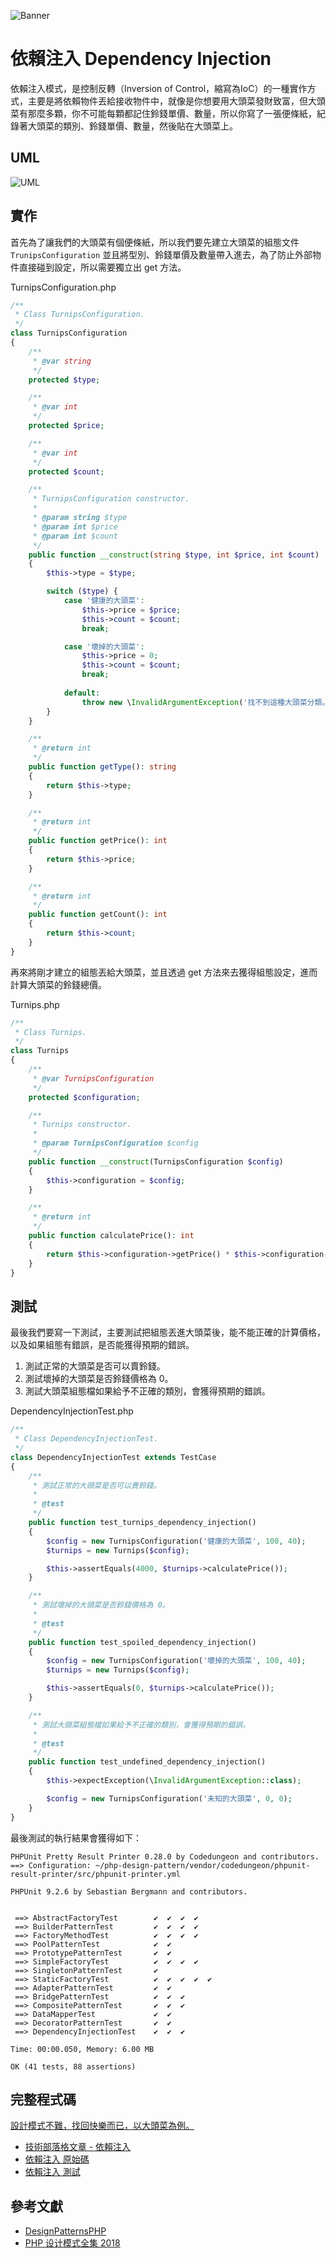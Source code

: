 ![Banner](https://raw.githubusercontent.com/Kantai235/php-design-pattern/master/DesignPatterns/Structural/DependencyInjection/Banner.png)

# 依賴注入 Dependency Injection
依賴注入模式，是控制反轉（Inversion of Control，縮寫為IoC）的一種實作方式，主要是將依賴物件丟給接收物件中，就像是你想要用大頭菜發財致富，但大頭菜有那麼多顆，你不可能每顆都記住鈴錢單價、數量，所以你寫了一張便條紙，紀錄著大頭菜的類別、鈴錢單價、數量，然後貼在大頭菜上。

## UML
![UML](https://raw.githubusercontent.com/Kantai235/php-design-pattern/master/DesignPatterns/Structural/DependencyInjection/UML.png)

## 實作
首先為了讓我們的大頭菜有個便條紙，所以我們要先建立大頭菜的組態文件 `TrunipsConfiguration` 並且將型別、鈴錢單價及數量帶入進去，為了防止外部物件直接碰到設定，所以需要獨立出 get 方法。

TurnipsConfiguration.php
```php
/**
 * Class TurnipsConfiguration.
 */
class TurnipsConfiguration
{
    /**
     * @var string
     */
    protected $type;

    /**
     * @var int
     */
    protected $price;

    /**
     * @var int
     */
    protected $count;

    /**
     * TurnipsConfiguration constructor.
     * 
     * @param string $type
     * @param int $price
     * @param int $count
     */
    public function __construct(string $type, int $price, int $count)
    {
        $this->type = $type;

        switch ($type) {
            case '健康的大頭菜':
                $this->price = $price;
                $this->count = $count;
                break;

            case '壞掉的大頭菜':
                $this->price = 0;
                $this->count = $count;
                break;
    
            default:
                throw new \InvalidArgumentException('找不到這種大頭菜分類。');
        }
    }

    /**
     * @return int
     */
    public function getType(): string
    {
        return $this->type;
    }

    /**
     * @return int
     */
    public function getPrice(): int
    {
        return $this->price;
    }

    /**
     * @return int
     */
    public function getCount(): int
    {
        return $this->count;
    }
}
```

再來將剛才建立的組態丟給大頭菜，並且透過 get 方法來去獲得組態設定，進而計算大頭菜的鈴錢總價。

Turnips.php
```php
/**
 * Class Turnips.
 */
class Turnips
{
    /**
     * @var TurnipsConfiguration
     */
    protected $configuration;

    /**
     * Turnips constructor.
     * 
     * @param TurnipsConfiguration $config
     */
    public function __construct(TurnipsConfiguration $config)
    {
        $this->configuration = $config;
    }

    /**
     * @return int
     */
    public function calculatePrice(): int
    {
        return $this->configuration->getPrice() * $this->configuration->getCount();
    }
}
```

## 測試
最後我們要寫一下測試，主要測試把組態丟進大頭菜後，能不能正確的計算價格，以及如果組態有錯誤，是否能獲得預期的錯誤。
1. 測試正常的大頭菜是否可以賣鈴錢。
2. 測試壞掉的大頭菜是否鈴錢價格為 0。
3. 測試大頭菜組態檔如果給予不正確的類別，會獲得預期的錯誤。

DependencyInjectionTest.php
```php
/**
 * Class DependencyInjectionTest.
 */
class DependencyInjectionTest extends TestCase
{
    /**
     * 測試正常的大頭菜是否可以賣鈴錢。
     * 
     * @test
     */
    public function test_turnips_dependency_injection()
    {
        $config = new TurnipsConfiguration('健康的大頭菜', 100, 40);
        $turnips = new Turnips($config);

        $this->assertEquals(4000, $turnips->calculatePrice());
    }

    /**
     * 測試壞掉的大頭菜是否鈴錢價格為 0。
     * 
     * @test
     */
    public function test_spoiled_dependency_injection()
    {
        $config = new TurnipsConfiguration('壞掉的大頭菜', 100, 40);
        $turnips = new Turnips($config);

        $this->assertEquals(0, $turnips->calculatePrice());
    }

    /**
     * 測試大頭菜組態檔如果給予不正確的類別，會獲得預期的錯誤。
     * 
     * @test
     */
    public function test_undefined_dependency_injection()
    {
        $this->expectException(\InvalidArgumentException::class);

        $config = new TurnipsConfiguration('未知的大頭菜', 0, 0);
    }
}
```

最後測試的執行結果會獲得如下：

```
PHPUnit Pretty Result Printer 0.28.0 by Codedungeon and contributors.
==> Configuration: ~/php-design-pattern/vendor/codedungeon/phpunit-result-printer/src/phpunit-printer.yml

PHPUnit 9.2.6 by Sebastian Bergmann and contributors.


 ==> AbstractFactoryTest        ✔  ✔  ✔  ✔  
 ==> BuilderPatternTest         ✔  ✔  ✔  ✔  
 ==> FactoryMethodTest          ✔  ✔  ✔  ✔  
 ==> PoolPatternTest            ✔  ✔  
 ==> PrototypePatternTest       ✔  ✔  
 ==> SimpleFactoryTest          ✔  ✔  ✔  ✔  
 ==> SingletonPatternTest       ✔  
 ==> StaticFactoryTest          ✔  ✔  ✔  ✔  ✔  
 ==> AdapterPatternTest         ✔  ✔  
 ==> BridgePatternTest          ✔  ✔  ✔  
 ==> CompositePatternTest       ✔  ✔  ✔  
 ==> DataMapperTest             ✔  ✔  
 ==> DecoratorPatternTest       ✔  ✔  
 ==> DependencyInjectionTest    ✔  ✔  ✔  

Time: 00:00.050, Memory: 6.00 MB

OK (41 tests, 88 assertions)
```

## 完整程式碼
[設計模式不難，找回快樂而已，以大頭菜為例。](https://github.com/Kantai235/php-design-pattern)
- [技術部落格文章 - 依賴注入](https://kantai235.github.io/DependencyInjection)
- [依賴注入 原始碼](https://github.com/Kantai235/php-design-pattern/master/DesignPatterns/Structural/DependencyInjection)
- [依賴注入 測試](https://github.com/Kantai235/php-design-pattern/master/Tests/Structural/DependencyInjectionTest.php)

## 參考文獻
- [DesignPatternsPHP](https://github.com/domnikl/DesignPatternsPHP)
- [PHP 设计模式全集 2018](https://learnku.com/docs/php-design-patterns/2018)

